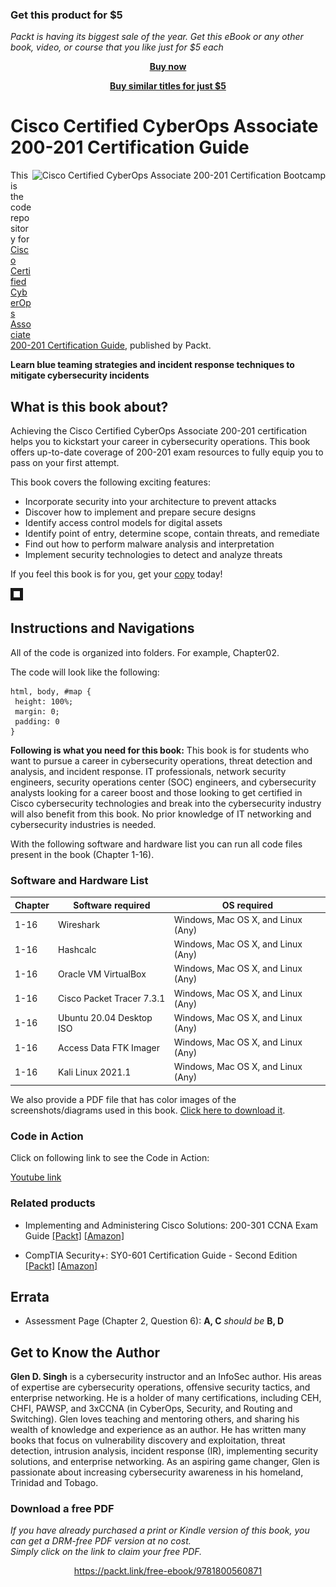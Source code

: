 
### Get this product for $5

<i>Packt is having its biggest sale of the year. Get this eBook or any other book, video, or course that you like just for $5 each</i>


<b><p align='center'>[Buy now](https://packt.link/9781800560871)</p></b>


<b><p align='center'>[Buy similar titles for just $5](https://subscription.packtpub.com/search)</p></b>


# Cisco Certified CyberOps Associate 200-201 Certification Guide

<a href="https://www.packtpub.com/product/cisco-certified-cyberops-associate-200-201-certification-bootcamp/9781800560871?utm_source=github&utm_medium=repository&utm_campaign=9781800560871"><img src="https://static.packt-cdn.com/products/9781800560871/cover/smaller" alt="Cisco Certified CyberOps Associate 200-201 Certification Bootcamp" height="256px" align="right"></a>

This is the code repository for [Cisco Certified CyberOps Associate 200-201 Certification Guide](https://www.packtpub.com/product/cisco-certified-cyberops-associate-200-201-certification-bootcamp/9781800560871?utm_source=github&utm_medium=repository&utm_campaign=9781800560871), published by Packt.

**Learn blue teaming strategies and incident response techniques to mitigate cybersecurity incidents**

## What is this book about?
Achieving the Cisco Certified CyberOps Associate 200-201 certification helps you to kickstart your career in cybersecurity operations. This book offers up-to-date coverage of 200-201 exam resources to fully equip you to pass on your first attempt. 

This book covers the following exciting features:
* Incorporate security into your architecture to prevent attacks
* Discover how to implement and prepare secure designs
* Identify access control models for digital assets
* Identify point of entry, determine scope, contain threats, and remediate
* Find out how to perform malware analysis and interpretation
* Implement security technologies to detect and analyze threats

If you feel this book is for you, get your [copy](https://www.amazon.com/dp/1800560877) today!

<a href="https://www.packtpub.com/?utm_source=github&utm_medium=banner&utm_campaign=GitHubBanner"><img src="https://raw.githubusercontent.com/PacktPublishing/GitHub/master/GitHub.png" 
alt="https://www.packtpub.com/" border="5" /></a>

## Instructions and Navigations
All of the code is organized into folders. For example, Chapter02.

The code will look like the following:
```
html, body, #map {
 height: 100%;
 margin: 0;
 padding: 0
}
```

**Following is what you need for this book:**
This book is for students who want to pursue a career in cybersecurity operations, threat detection and analysis, and incident response. IT professionals, network security engineers, security operations center (SOC) engineers, and cybersecurity analysts looking for a career boost and those looking to get certified in Cisco cybersecurity technologies and break into the cybersecurity industry will also benefit from this book. No prior knowledge of IT networking and cybersecurity industries is needed.

With the following software and hardware list you can run all code files present in the book (Chapter 1-16).
### Software and Hardware List
| Chapter | Software required | OS required |
| -------- | ------------------------------------ | ----------------------------------- |
| 1-16 | Wireshark | Windows, Mac OS X, and Linux (Any) |
| 1-16 | Hashcalc | Windows, Mac OS X, and Linux (Any) |
| 1-16 | Oracle VM VirtualBox | Windows, Mac OS X, and Linux (Any) |
| 1-16 | Cisco Packet Tracer 7.3.1 | Windows, Mac OS X, and Linux (Any) |
| 1-16 | Ubuntu 20.04 Desktop ISO | Windows, Mac OS X, and Linux (Any) |
| 1-16 | Access Data FTK Imager | Windows, Mac OS X, and Linux (Any) |
| 1-16 | Kali Linux 2021.1 | Windows, Mac OS X, and Linux (Any) |

We also provide a PDF file that has color images of the screenshots/diagrams used in this book. [Click here to download it](http://www.packtpub.com/sites/default/files/downloads/9781800560871_ColorImages.pdf).

### Code in Action
Click on following link to see the Code in Action:

[Youtube link]( https://bit.ly/3xrwJTG)


### Related products
* Implementing and Administering Cisco Solutions: 200-301 CCNA Exam Guide [[Packt]](https://www.packtpub.com/product/implementing-and-administering-cisco-solutions-200-301-ccna-exam-guide/9781800208094?utm_source=github&utm_medium=repository&utm_campaign=9781800208094) [[Amazon]](https://www.amazon.com/dp/180020809X)

* CompTIA Security+: SY0-601 Certification Guide - Second Edition [[Packt]](https://www.packtpub.com/product/comptia-security-sy0-601-certification-guide-second-edition/9781800564244?utm_source=github&utm_medium=repository&utm_campaign=9781800564244) [[Amazon]](https://www.amazon.com/dp/1800564244)

## Errata
* Assessment Page (Chapter 2, Question 6): **A, C** _should be_ **B, D**

## Get to Know the Author
**Glen D. Singh**
is a cybersecurity instructor and an InfoSec author. His areas of expertise are cybersecurity operations, offensive security tactics, and enterprise networking. He is a holder of many certifications, including CEH, CHFI, PAWSP, and 3xCCNA (in CyberOps, Security, and Routing and Switching).
Glen loves teaching and mentoring others, and sharing his wealth of knowledge and experience as an author. He has written many books that focus on vulnerability discovery and exploitation, threat detection, intrusion analysis, incident response (IR), implementing security solutions, and enterprise networking. As an aspiring game changer, Glen is passionate about increasing cybersecurity awareness in his homeland, Trinidad and Tobago.

### Download a free PDF

 <i>If you have already purchased a print or Kindle version of this book, you can get a DRM-free PDF version at no cost.<br>Simply click on the link to claim your free PDF.</i>
<p align="center"> <a href="https://packt.link/free-ebook/9781800560871">https://packt.link/free-ebook/9781800560871 </a> </p>
